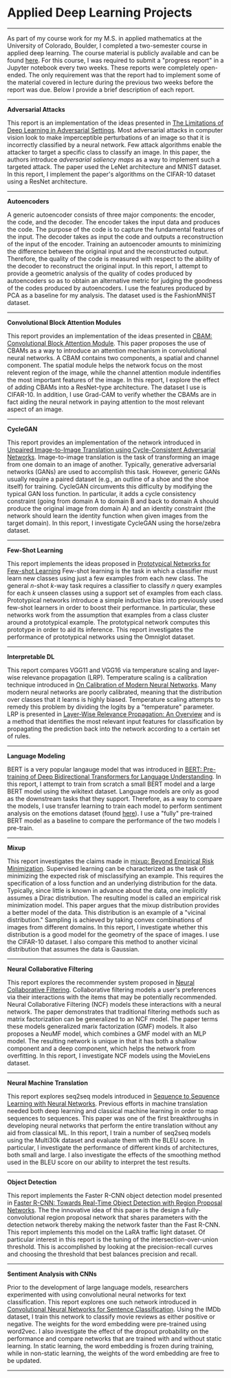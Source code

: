 # Applied Deep Learning Projects
_________________________________

As part of my course work for my M.S. in applied mathematics at the University of Colorado, Boulder, I completed a two-semester course in applied deep learning.  The course material is publicly available and can be found [here](https://github.com/maziarraissi/Applied-Deep-Learning).  For this course, I was required to submit a "progress report" in a Jupyter notebook every two weeks.  These reports were completely open-ended.  The only requirement was that the report had to implement some of the material covered in lecture during the previous two weeks before the report was due.  Below I provide a brief description of each report.

____________________________________

**Adversarial Attacks**

This report is an implementation of the ideas presented in [The Limitations of Deep Learning in Adversarial Settings](https://arxiv.org/abs/1511.07528v1).  Most adversarial attacks in computer vision look to make imperceptible perturbations of an image so that it is incorrectly classified by a neural network.  Few attack algorithms enable the attacker to target a specific class to classify an image.  In this paper, the authors introduce *adversarial saliency maps* as a way to implement such a targeted attack.  The paper used the LeNet architecture and MNIST dataset.  In this report, I implement the paper's algorithms on the CIFAR-10 dataset using a ResNet architecture.

____________________________________

**Autoencoders**

A generic autoencoder consists of three major components:  the encoder, the code, and the decoder.  The encoder takes the input data and produces the code.  The purpose of the code is to capture the fundamental features of the input.  The decoder takes as input the code and outputs a reconstruction of the input of the encoder.  Training an autoencoder amounts to minimizing the difference between the original input and the reconstructed output.  Therefore, the quality of the code is measured with respect to the ability of the decoder to reconstruct the original input.  In this report, I attempt to provide a geometric analysis of the quality of codes produced by autoencoders so as to obtain an alternative metric for judging the goodness of the codes produced by autoencoders.  I use the features produced by PCA as a baseline for my analysis.  The dataset used is the FashionMNIST dataset.

_____________________________________

**Convolutional Block Attention Modules**

This report provides an implementation of the ideas presented in [CBAM: Convolutional Block Attention Module](https://arxiv.org/abs/1807.06521).  This paper proposes the use of CBAMs as a way to introduce an attention mechanism in convolutional neural networks.  A CBAM contains two components, a spatial and channel component.  The spatial module helps the network focus on the most relevent region of the image, while the channel attention module indentifies the most important features of the image.  In this report, I explore the effect of adding CBAMs into a ResNet-type architecture.  The dataset I use is CIFAR-10.  In addition, I use Grad-CAM to verify whether the CBAMs are in fact aiding the neural network in paying attention to the most relevant aspect of an image.

______________________________________

**CycleGAN**

This report provides an implementation of the network introduced in [Unpaired Image-to-Image Translation using Cycle-Consistent Adversarial Networks](https://arxiv.org/abs/1703.10593).  Image-to-image translation is the task of transforming an image from one domain to an image of another.  Typically, generative adversarial networks (GANs) are used to accomplish this task.  However, generic GANs usually require a paired dataset (e.g., an outline of a shoe and the shoe itself) for training.  CycleGAN circumvents this difficulty by modifying the typical GAN loss function.  In particular, it adds a cycle consistency constraint (going from domain A to domain B and back to domain A should produce the original image from domain A) and an identity constraint (the network should learn the identity function when given images from the target domain).  In this report, I investigate CycleGAN using the horse/zebra dataset.

_________________________________________

**Few-Shot Learning**

This report implements the ideas proposed in [Prototypical Networks for Few-shot Learning](https://arxiv.org/abs/1703.05175)  Few-shot learning is the task in which a classifier must learn new classes using just a few examples from each new class. The general *n*-shot *k*-way task requires a classifier to classify *n* query examples for each *k* unseen classes using a support set of examples from each class.  Prototypical networks introduce a simple inductive bias into previously used few-shot learners in order to boost their performance.  In particular, these networks work from the assumption that examples from a class cluster around a prototypical example.  The prototypical network computes this prototype in order to aid its inference.  This report investigates the performance of prototypical networks using the Omniglot dataset.

__________________________________________

**Interpretable DL**

This report compares VGG11 and VGG16 via temperature scaling and layer-wise relevance propagation (LRP).  Temperature scaling is a calibration technique introduced in [On Calibration of Modern Neural Networks](https://arxiv.org/abs/1706.04599).  Many modern neural networks are poorly calibrated, meaning that the distribution over classes that it learns is highly biased.  Temperature scaling attempts to remedy this problem by dividing the logits by a "temperature" parameter.  LRP is presented in [Layer-Wise Relevance Propagation: An Overview](https://link.springer.com/chapter/10.1007/978-3-030-28954-6_10) and is a method that identifies the most relevant input features for classification by propagating the prediction back into the network according to a certain set of rules.

__________________________________________

**Language Modeling**

BERT is a very popular langauge model that was introduced in [BERT: Pre-training of Deep Bidirectional Transformers for Language Understanding](https://arxiv.org/abs/1810.04805).  In this report, I attempt to train from scratch a small BERT model and a large BERT model using the wikitext dataset.  Language models are only as good as the downstream tasks that they support.  Therefore, as a way to compare the models, I use transfer learning to train each model to perform sentiment analysis on the emotions dataset (found [here](https://www.kaggle.com/datasets/praveengovi/emotions-dataset-for-nlp)).  I use a "fully" pre-trained BERT model as a baseline to compare the performance of the two models I pre-train.

___________________________________________

**Mixup**

This report investigates the claims made in [mixup: Beyond Empirical Risk Minimization](https://arxiv.org/abs/1710.09412).  Supervised learning can be characterized as the task of minimizing the expected risk of misclassifying an example.  This requires the specification of a loss function and an underlying distribution for the data. Typically, since little is known in advance about the data, one implicitly assumes a Dirac distribution.  The resulting model is called an empirical risk minimization model.  This paper argues that the mixup distribution provides a better model of the data.  This distribution is an example of a "vicinal distribution."  Sampling is achieved by taking convex combinations of images from different domains.  In this report, I investigate whether this distribution is a good model for the geometry of the space of images.  I use the CIFAR-10 dataset.  I also compare this method to another vicinal distribution that assumes the data is Gaussian.

___________________________________________

**Neural Collaborative Filtering**

This report explores the recommender system proposed in [Neural Collaborative Filtering](https://arxiv.org/abs/1708.05031).  Collaborative filtering models a user's preferences via their interactions with the items that may be potentially recommended.  Neural Collaborative Filtering (NCF) models these interactions with a neural network.  The paper demonstrates that traditional filtering methods such as matrix factorization can be generalized to an NCF model.  The paper terms these models generalized marix factorization (GMF) models.  It also proposes a NeuMF model, which combines a GMF model with an MLP model.  The resulting network is unique in that it has both a shallow component and a deep component, which helps the network from overfitting.  In this report, I investigate NCF models using the MovieLens dataset.

___________________________________________

**Neural Machine Translation**

This report explores seq2seq models introduced in [Sequence to Sequence Learning with Neural Networks](https://arxiv.org/abs/1409.3215).  Previous efforts in machine translation needed both deep learning and classical machine learning in order to map sequences to sequences.  This paper was one of the first breakthroughs in developing neural networks that perform the entire translation without any aid from classical ML.  In this report, I train a number of seq2seq models using the Multi30k dataset and evaluate them with the BLEU score.  In particular, I investigate the performance of different kinds of architectures, both small and large.  I also investigate the effects of the smoothing method used in the BLEU score on our ability to interpret the test results.
___________________________________________

**Object Detection**

This report implements the Faster R-CNN object detection model presented in [Faster R-CNN: Towards Real-Time Object Detection with Region Proposal Networks](https://arxiv.org/abs/1506.01497).  The the innovative idea of this paper is the design a fully-convolutional region proposal network that shares parameters with the detection network thereby making the network faster than the Fast R-CNN.  This report implements this model on the LaRA traffic light dataset.  Of particular interest in this report is the tuning of the intersection-over-union threshold.  This is accomplished by looking at the precision-recall curves and choosing the threshold that best balances precision and recall.
____________________________________________

**Sentiment Analysis with CNNs**

Prior to the development of large language models, researchers experimented with using convolutional neural networks for text classification.  This report explores one such network introduced in [Convolutional Neural Networks for Sentence Classification](https://arxiv.org/abs/1408.5882).  Using the IMDb dataset, I train this network to classify movie reviews as either positive or negative.  The weights for the word embedding were pre-trained using word2vec.  I also investigate the effect of the dropout probability on the performance and compare networks that are trained with and without static learning.  In static learning, the word embedding is frozen during training, while in non-static learning, the weights of the word embedding are free to be updated. 
_____________________________________________
